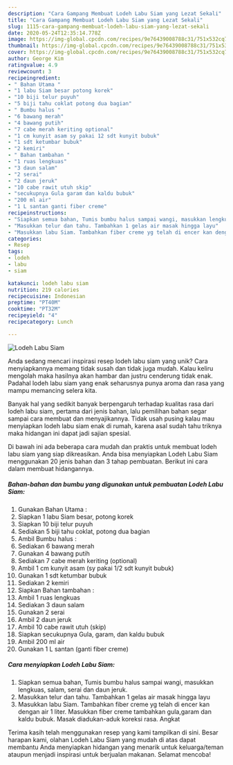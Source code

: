 ```yaml
---
description: "Cara Gampang Membuat Lodeh Labu Siam yang Lezat Sekali"
title: "Cara Gampang Membuat Lodeh Labu Siam yang Lezat Sekali"
slug: 1115-cara-gampang-membuat-lodeh-labu-siam-yang-lezat-sekali
date: 2020-05-24T12:35:14.778Z
image: https://img-global.cpcdn.com/recipes/9e76439008788c31/751x532cq70/lodeh-labu-siam-foto-resep-utama.jpg
thumbnail: https://img-global.cpcdn.com/recipes/9e76439008788c31/751x532cq70/lodeh-labu-siam-foto-resep-utama.jpg
cover: https://img-global.cpcdn.com/recipes/9e76439008788c31/751x532cq70/lodeh-labu-siam-foto-resep-utama.jpg
author: George Kim
ratingvalue: 4.9
reviewcount: 3
recipeingredient:
- " Bahan Utama "
- "1 labu Siam besar potong korek"
- "10 biji telur puyuh"
- "5 biji tahu coklat potong dua bagian"
- " Bumbu halus "
- "6 bawang merah"
- "4 bawang putih"
- "7 cabe merah keriting optional"
- "1 cm kunyit asam sy pakai 12 sdt kunyit bubuk"
- "1 sdt ketumbar bubuk"
- "2 kemiri"
- " Bahan tambahan "
- "1 ruas lengkuas"
- "3 daun salam"
- "2 serai"
- "2 daun jeruk"
- "10 cabe rawit utuh skip"
- "secukupnya Gula garam dan kaldu bubuk"
- "200 ml air"
- "1 L santan ganti fiber creme"
recipeinstructions:
- "Siapkan semua bahan, Tumis bumbu halus sampai wangi, masukkan lengkuas, salam, serai dan daun jeruk."
- "Masukkan telur dan tahu. Tambahkan 1 gelas air masak hingga layu"
- "Masukkan labu Siam. Tambahkan fiber creme yg telah di encer kan dengan air 1 liter. Masukkan fiber creme tambahkan gula,garam dan kaldu bubuk. Masak diadukan-aduk koreksi rasa. Angkat"
categories:
- Resep
tags:
- lodeh
- labu
- siam

katakunci: lodeh labu siam 
nutrition: 219 calories
recipecuisine: Indonesian
preptime: "PT40M"
cooktime: "PT32M"
recipeyield: "4"
recipecategory: Lunch

---
```



![Lodeh Labu Siam](https://img-global.cpcdn.com/recipes/9e76439008788c31/751x532cq70/lodeh-labu-siam-foto-resep-utama.jpg)

Anda sedang mencari inspirasi resep lodeh labu siam yang unik? Cara menyiapkannya memang tidak susah dan tidak juga mudah. Kalau keliru mengolah maka hasilnya akan hambar dan justru cenderung tidak enak. Padahal lodeh labu siam yang enak seharusnya punya aroma dan rasa yang mampu memancing selera kita.



Banyak hal yang sedikit banyak berpengaruh terhadap kualitas rasa dari lodeh labu siam, pertama dari jenis bahan, lalu pemilihan bahan segar sampai cara membuat dan menyajikannya. Tidak usah pusing kalau mau menyiapkan lodeh labu siam enak di rumah, karena asal sudah tahu triknya maka hidangan ini dapat jadi sajian spesial.


Di bawah ini ada beberapa cara mudah dan praktis untuk membuat lodeh labu siam yang siap dikreasikan. Anda bisa menyiapkan Lodeh Labu Siam menggunakan 20 jenis bahan dan 3 tahap pembuatan. Berikut ini cara dalam membuat hidangannya.

<!--inarticleads1-->

##### Bahan-bahan dan bumbu yang digunakan untuk pembuatan Lodeh Labu Siam:

1. Gunakan  Bahan Utama :
1. Siapkan 1 labu Siam besar, potong korek
1. Siapkan 10 biji telur puyuh
1. Sediakan 5 biji tahu coklat, potong dua bagian
1. Ambil  Bumbu halus :
1. Sediakan 6 bawang merah
1. Gunakan 4 bawang putih
1. Sediakan 7 cabe merah keriting (optional)
1. Ambil 1 cm kunyit asam (sy pakai 1/2 sdt kunyit bubuk)
1. Gunakan 1 sdt ketumbar bubuk
1. Sediakan 2 kemiri
1. Siapkan  Bahan tambahan :
1. Ambil 1 ruas lengkuas
1. Sediakan 3 daun salam
1. Gunakan 2 serai
1. Ambil 2 daun jeruk
1. Ambil 10 cabe rawit utuh (skip)
1. Siapkan secukupnya Gula, garam, dan kaldu bubuk
1. Ambil 200 ml air
1. Gunakan 1 L santan (ganti fiber creme)




<!--inarticleads2-->

##### Cara menyiapkan Lodeh Labu Siam:

1. Siapkan semua bahan, Tumis bumbu halus sampai wangi, masukkan lengkuas, salam, serai dan daun jeruk.
1. Masukkan telur dan tahu. Tambahkan 1 gelas air masak hingga layu
1. Masukkan labu Siam. Tambahkan fiber creme yg telah di encer kan dengan air 1 liter. Masukkan fiber creme tambahkan gula,garam dan kaldu bubuk. Masak diadukan-aduk koreksi rasa. Angkat




Terima kasih telah menggunakan resep yang kami tampilkan di sini. Besar harapan kami, olahan Lodeh Labu Siam yang mudah di atas dapat membantu Anda menyiapkan hidangan yang menarik untuk keluarga/teman ataupun menjadi inspirasi untuk berjualan makanan. Selamat mencoba!
